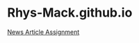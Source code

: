 # Rhys-Mack.github.io
<p><a href="Basic Web Design/News Article Assignment.html/" target="_blank">News Article Assignment</a></p>
